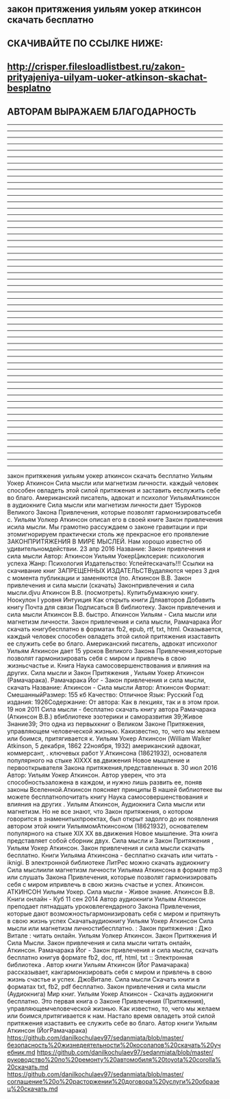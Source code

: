 закон притяжения уильям уокер аткинсон скачать бесплатно
--------------------------------------------------
СКАЧИВАЙТЕ ПО ССЫЛКЕ НИЖЕ:
--------------------------------------------------
http://crisper.filesloadlistbest.ru/zakon-prityajeniya-uilyam-uoker-atkinson-skachat-besplatno
--------------------------------------------------
АВТОРАМ ВЫРАЖАЕМ БЛАГОДАРНОСТЬ
--------------------------------------------------
--------------------------------------------------
--------------------------------------------------
--------------------------------------------------
--------------------------------------------------
--------------------------------------------------
--------------------------------------------------
--------------------------------------------------
--------------------------------------------------
--------------------------------------------------
--------------------------------------------------
--------------------------------------------------
--------------------------------------------------
--------------------------------------------------
--------------------------------------------------
--------------------------------------------------
--------------------------------------------------
--------------------------------------------------
--------------------------------------------------
--------------------------------------------------
--------------------------------------------------
--------------------------------------------------
--------------------------------------------------
--------------------------------------------------
--------------------------------------------------
--------------------------------------------------
--------------------------------------------------
--------------------------------------------------
--------------------------------------------------
--------------------------------------------------
--------------------------------------------------
--------------------------------------------------
--------------------------------------------------
--------------------------------------------------
--------------------------------------------------
--------------------------------------------------
--------------------------------------------------
--------------------------------------------------
--------------------------------------------------
--------------------------------------------------
--------------------------------------------------
--------------------------------------------------
--------------------------------------------------
--------------------------------------------------
--------------------------------------------------
--------------------------------------------------
--------------------------------------------------
--------------------------------------------------
--------------------------------------------------
--------------------------------------------------
--------------------------------------------------
--------------------------------------------------
--------------------------------------------------
--------------------------------------------------
--------------------------------------------------
закон притяжения уильям уокер аткинсон скачать бесплатно Уильям Уокер Аткинсон  Сила мысли или магнетизм личности. каждый человек способен овладеть этой силой притяжения и заставить ееслужить себе во благо. Американский писатель, адвокат и психолог УильямАткинсон в аудиокниге Сила мысли или магнетизм личности дает 15уроков Великого Закона Привлечения, которые позволят гармонизироватьсебя с. Уильям Уолкер Аткинсон описал его в своей книге Закон привлечения исила мысли. Мы грамотно рассуждаем о законе гравитации и при этомигнорируем практически столь же прекрасное его проявление  ЗАКОНПРИТЯЖЕНИЯ В МИРЕ МЫСЛЕЙ. Нам хорошо известно об удивительномдействии. 23 апр 2016  Название: Закон привлечения и сила мысли Автор: Аткинсон Уильям УокерЦиклсерия: психология успеха Жанр: Психология Издательство:  Успейтескачать!!! Ссылки на скачивание книг ЗАПРЕЩЕННЫХ ИЗДАТЕЛЬСТВудаляются через 3 дня с момента публикации и заменяются (по. Аткинсон В.В.  Закон привлечения и сила мысли (скачать)  Законпривлечения и сила мысли.djvu  Аткинсон В.В. (посмотреть). Купитьбумажную книгу. Ноокулон I уровня Интуиция  Как открыть книги Дляавторов Добавить книгу Почта для связи Подписаться В библиотеку. Закон привлечения и сила мысли  Аткинсон В.В.  быстро. Аткинсон Уильям - Сила мысли или магнетизм личности. Закон привлечения и сила мысли, Рамачарака Йог  скачать книгубесплатно в форматах fb2, epub, rtf, txt, html. Оказывается, каждый человек способен овладеть этой силой притяжения изаставить ее служить себе во благо. Американский писатель, адвокат ипсихолог Уильям Аткинсон дает 15 уроков Великого Закона Привлечения,которые позволят гармонизировать себя с миром и привлечь в свою жизньсчастье и. Книга Наука самосовершенствования и влияния на других. Сила мысли и Закон Притяжения , Уильям Уокер Аткинсон (Рамачарака). Рамачарака Йог - Закон привлечения и сила мысли, скачать
Название: Аткинсон - Сила мысли Автор: Аткинсон Формат: СмешанныйРазмер: 155 кб Качество: Отличное Язык: Русский Год издания: 1926Содержание: От автора: Как в лекциях, так и в этом прои. 19 ноя 2011  Сила мысли - бесплатно скачать книгу автора Рамачарака (Аткинсон В.В.) вбиблиотеке эзотерики и саморазвития 39;Живое Знание39;  Это одна из первыхкниг о Великом Законе Притяжения, управляющем человеческой жизнью. Какизвестно, то, чего мы желаем или боимся, притягивается к. Уильям Уокер Аткинсон (William Walker Atkinson, 5 декабря, 1862  22ноября, 1932)  американский адвокат, коммерсант, .  ключевых работ У.Аткинсона (18621932), основателя популярного на стыке XIXXX вв.движения Новое мышление и первооткрывателя Закона притяжения,представленных в. 30 июл 2016  Автор: Уильям Уокер Аткинсон.  Автор уверен, что эта способностьзаложена в каждом, и нужно лишь развить ее, поняв законы Вселенной.Аткинсон поясняет принципы  В нашей библиотеке вы можете бесплатнопочитать книгу  Наука самосовершенствования и влияния на других . Уильям Аткинсон, Аудиокнига Сила мысли или магнетизм. Но не все знают, что Закон притяжения, о котором говорится в знаменитыхпроектах, был открыт задолго до их появления автором этой книги УильямомАткинсоном (18621932), основателем популярного на стыке XIX  ХХ вв.движения Новое мышление. Эта книга представляет собой сборник двух. Сила мысли и Закон Притяжения , Уильям Уокер Аткинсон. Закон привлечения и сила мысли  скачать бесплатно. Книги Уильяма Аткинсона - бесплатно скачать или читать  - iknigi. В электронной библиотеке ЛитРес можно скачать аудиокнигу Сила мыслиили магнетизм личности Уильяма Аткинсона в формате mp3 или слушать Закона Привлечения, которые позволят гармонизировать себя с миром ипривлечь в свою жизнь счастье и успех. Аткинсон. АТКИНСОН Уильям Уокер. Сила мысли  - Живое знание. Аткинсон В.В. Книги онлайн - Куб
11 сен 2014  Автор аудиокниги Уильям Аткинсон преподает пятнадцать уроковлегендарного Закона Привлечения, которые дают возможностьгармонизировать себя с миром и притянуть в свою жизнь успех  Скачатьаудиокнигу Уильям Уокер Аткинсон  Сила мысли или магнетизм личностибесплатно. : Закон притяжения : Джо Витале : читать онлайн. Уильям Уолкер Аткинсон. Закон Притяжения И Сила Мысли. Закон привлечения и сила мысли читать онлайн, Аткинсон. Рамачарака Йог - Закон привлечения и сила мысли, скачать бесплатно книгув формате fb2, doc, rtf, html, txt :: Электронная библиотека . Автор книги Уильям Аткинсон (Йог Рамачарака) рассказывает, какгармонизировать себя с миром и привлечь в свою жизнь счастье и успех. ДжоВитале. Сила мысли  Скачать книги в форматах txt, fb2, pdf бесплатно. Закон привлечения и сила мысли (Аудиокнига)  Мир книг. Уильям Уокер Аткинсон - Скачать аудиокниги бесплатно. Это первая книга о Законе Привлечения (Притяжения), управляющемчеловеческой жизнью. Как известно, то, чего мы желаем или боимся,притягивается к нам. Настало время овладеть этой силой притяжения изаставить ее служить себе во благо. Автор книги Уильям Аткинсон (ЙогРамачарака)
https://github.com/danilkochulaev97/sedanmiata/blob/master/безопасность%20жизнедеятельности%20косолапов%20скачать%20учебник.md
https://github.com/danilkochulaev97/sedanmiata/blob/master/руководство%20по%20ремонту%20автомобиля%20toyota%20corolla%20скачать.md
https://github.com/danilkochulaev97/sedanmiata/blob/master/соглашение%20о%20расторжении%20договора%20услуги%20образец%20скачать.md